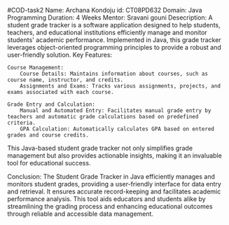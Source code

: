 #COD-task2
Name: Archana Kondoju
id: CT08PD632
Domain: Java Programming
Duration: 4 Weeks
Mentor: Sravani gouni
Desecription:
A student grade tracker is a software application designed to help students, teachers, and educational institutions efficiently manage and monitor students' academic performance. Implemented in Java, this grade tracker leverages object-oriented programming principles to provide a robust and user-friendly solution.
Key Features:

    Course Management:
        Course Details: Maintains information about courses, such as course name, instructor, and credits.
        Assignments and Exams: Tracks various assignments, projects, and exams associated with each course.

    Grade Entry and Calculation:
        Manual and Automated Entry: Facilitates manual grade entry by teachers and automatic grade calculations based on predefined criteria.
        GPA Calculation: Automatically calculates GPA based on entered grades and course credits.


This Java-based student grade tracker not only simplifies grade management but also provides actionable insights, making it an invaluable tool for educational success.

Conclusion:
The Student Grade Tracker in Java efficiently manages and monitors student grades, providing a user-friendly interface for data entry and retrieval. It ensures accurate record-keeping and facilitates academic performance analysis. This tool aids educators and students alike by streamlining the grading process and enhancing educational outcomes through reliable and accessible data management.
